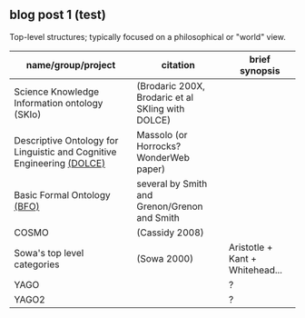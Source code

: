 ## blog post 1 (test)
Top-level structures; typically focused on a philosophical or "world" view.

| name/group/project      | citation | brief synopsis                                       |
| ----------------        | -------- | ---------------------------------------------------- |
| Science Knowledge Information ontology (SKIo) | (Brodaric 200X, Brodaric et al SKIing with DOLCE) | |
| Descriptive Ontology for Linguistic and Cognitive Engineering [(DOLCE)](http://www.loa.istc.cnr.it/old/DOLCE.html) | Massolo (or Horrocks?  WonderWeb paper) | |
| Basic Formal Ontology [(BFO)](http://ifomis.uni-saarland.de/bfo/) | several by Smith and Grenon/Grenon and Smith | |
| COSMO  | (Cassidy 2008) | |
| Sowa's top level categories | (Sowa 2000) | Aristotle + Kant + Whitehead... |
| YAGO |  | ? |
| YAGO2 |  | ? |
